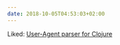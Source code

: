 ```yaml
---
date: 2018-10-05T04:53:03+02:00
---
```


Liked: [User-Agent parser for Clojure](https://grishaev.me/en/user-agent)
